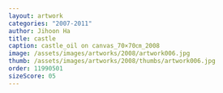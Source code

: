 ```yaml
---
layout: artwork
categories: "2007-2011"
author: Jihoon Ha
title: castle
caption: castle_oil on canvas_70×70㎝_2008
image: /assets/images/artworks/2008/artwork006.jpg
thumb: /assets/images/artworks/2008/thumbs/artwork006.jpg
order: 11990501
sizeScore: 05
---
```

